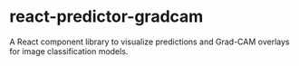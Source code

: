# react-predictor-gradcam
A React component library to visualize predictions and Grad-CAM overlays for image classification models.
